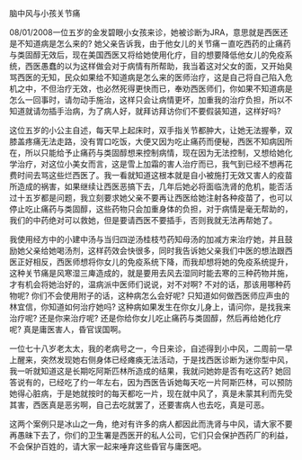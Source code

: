 脑中风与小孩关节痛

  08/01/2008一位五岁的金发碧眼小女孩来诊，她被诊断为JRA，意思就是西医还是不知道病是怎么来的? 她父亲告诉我，由于他女儿的关节痛ㄧ直吃西药的止痛药与类固醇无效后，现在美国西医又将给她使用化疗，目的想要降低他女儿的免疫系统，西医愚蠢的以为这样做会对于病情有所帮助，我当着这对父女的面，又开始臭骂西医的无知，民众如果给不知道病是怎么来的医师治疗，这是自己将自己陷入危机之中，不但治疗无效，也必然死得更快而已，奉劝西医师们，你如果不知道病是怎么一回事时，请勿动手施治，这样只会让病情更坏，加重我的治疗负担，所以不知道就请勿插手治病，为了病人好，就拜访拜访你们不要假装知道，这样好吗?

   这位五岁的小公主自述，每天早上起床时，双手指关节都肿大，让她无法握拳，双膝盖疼痛无法走路，没有胃口吃饭，大便又因为吃止痛药而便秘，西医不知病因所在，所以只能给予止痛药与类固醇想来控制病情，现在因为无法控制，又想给她化学治疗，对这位小美女而言，这是雪上加霜的害人治疗而已，我气到已经不想再花费时间去骂这些烂西医了。我一看就知道这根本就是自小被施打无效又害人的疫苗所造成的祸害，如果继续让西医恶搞下去，几年后她必将面临洗肾的危机，能否活过十五岁都是问题，我立刻要求她父亲不要再让西医给她注射各种疫苗了，也可以停止吃止痛药与类固醇，这些药物只会加重身体的负担，对于病情是毫无帮助的，我们的中药绝对可以救她，但是要请西医不要插手，否则我就无法再帮她了。

  我使用经方中的小建中汤与当归四逆汤桂枝芍药知母汤的加减方来治疗她，并且鼓励她父亲给她喝汤剂，这样药效会快很多，同时我告诉她父亲我们中医的想法跟西医正好相反，西医师想将你女儿的免疫系统下降，而我却想将她的免疫系统提升，这种关节痛是风寒湿三庳造成的，就是要用去风去湿同时能去寒的三种药物并施，才有机会将她治好的，温病派中医师们说说，对不对啊? 不对的话，那该用哪种药物呢? 你们不会使用附子的话，这种病怎么会好呢? 只知道如何做西医师应声虫的林宜信，你知道如何治疗她吗? 这种病如果发生在你女儿身上，请问你，是找我来治疗呢? 还是你来治疗呢? 还是你给你女儿吃止痛药与类固醇，然后再给她化疗呢? 真是庸医害人，昏官误国啊。

  一位七十八岁老太太，我的老病号之一，今日来诊，自述得到小中风，二周前一早上醒来，突然发现她右侧身体已经瘫痪无法活动，于是找西医诊断为迷你型中风，我一听就知道这是长期吃阿斯匹林所造成的结果，我就问她妳是否有吃这药? 她回答说有的，已经吃了约一年左右，因为西医告诉她每天吃一片阿斯匹林，可以预防她得心脏病，于是她就按时的每天都吃一片，现在就中风了，真是未蒙其利而先受其害，西医真是恶劣啊，自己去吃就罢了，还要害病人也去吃，真是可恶。

   这两个案例只是冰山之一角，绝对有许多的病人都因此而洗肾与中风，请大家不要再愚昧下去了，你们的卫生署是西医开的私人公司，它们只会保护西药厂的利益，不会保护百姓的，请大家一起来唾弃这些昏官与庸医吧。